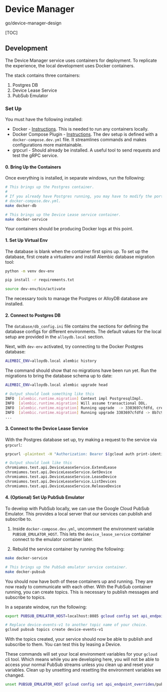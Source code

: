 # Device Manager

go/device-manager-design

[TOC]

## Development

The Device Manager service uses containers for deployment. To replicate the
experience, the local development uses Docker containers.

The stack contains three containers:

1.  Postgres DB
2.  Device Lease Service
3.  PubSub Emulator

### Set Up

You must have the following installed:

*   Docker -
    [Instructions](https://g3doc.corp.google.com/cloud/containers/g3doc/glinux-docker/install.md?cl=head#installation).
    This is needed to run any containers locally.
*   Docker Compose Plugin -
    [Instructions](https://docs.docker.com/compose/install/linux/#install-the-plugin-manually).
    The dev setup is defined with a `docker-compose.dev.yml` file. It
    streamlines commands and makes configurations more maintainable.
*   grpcurl - Should already be installed. A useful tool to send requests and
    test the gRPC service.

#### 0. Bring Up the Containers

Once everything is installed, in separate windows, run the following:

```bash
# This brings up the Postgres container.
#
# If you already have Postgres running, you may have to modify the port in
# docker-compose.dev.yml.
make docker-db

# This brings up the Device Lease service container.
make docker-service
```

Your containers should be producing Docker logs at this point.

#### 1. Set Up Virtual Env

The database is blank when the container first spins up. To set up the database,
first create a virtualenv and install Alembic database migration tool:

```bash
python -m venv dev-env

pip install -r requirements.txt

source dev-env/bin/activate
```

The necessary tools to manage the Postgres or AlloyDB database are installed.

#### 2. Connect to Postgres DB

The `database/db_config.ini` file contains the sections for defining the
database configs for different environments. The default values for the local
setup are provided in the `alloydb.local` section.

Next, with `dev-env` activated, try connecting to the Docker Postgres database:

```bash
ALEMBIC_ENV=alloydb.local alembic history
```

The command should show that no migrations have been run yet. Run the migrations
to bring the database schema up to date:

```bash
ALEMBIC_ENV=alloydb.local alembic upgrade head

# Output should look something like this
INFO  [alembic.runtime.migration] Context impl PostgresqlImpl.
INFO  [alembic.runtime.migration] Will assume transactional DDL.
INFO  [alembic.runtime.migration] Running upgrade  -> 3303697cfdfd, create Devices table
INFO  [alembic.runtime.migration] Running upgrade 3303697cfdfd -> 8b7c9cfc4c56, create DeviceLeaseRecords table
...
```

#### 3. Connect to the Device Lease Service

With the Postgres database set up, try making a request to the service via
`grpcurl`:

```bash
grpcurl -plaintext -H "Authorization: Bearer $(gcloud auth print-identity-token)" localhost:50051 list chromiumos.test.api.DeviceLeaseService

# Output should look like this
chromiumos.test.api.DeviceLeaseService.ExtendLease
chromiumos.test.api.DeviceLeaseService.GetDevice
chromiumos.test.api.DeviceLeaseService.LeaseDevice
chromiumos.test.api.DeviceLeaseService.ListDevices
chromiumos.test.api.DeviceLeaseService.ReleaseDevice
```

#### 4. (Optional) Set Up PubSub Emulator

To develop with PubSub locally, we can use the Google Cloud PubSub Emulator.
This provides a local server that our services can publish and subscribe to.

1.  Inside `docker-compose.dev.yml`, uncomment the environment variable
    `PUBSUB_EMULATOR_HOST`. This lets the `device_lease_service` container
    connect to the emulator container later.

2.  Rebuild the service container by running the following:

```bash
make docker-service

# This brings up the PubSub emulator service container.
make docker-pubsub
```

You should now have both of these containers up and running. They are now ready
to communicate with each other. With the PubSub container running, you can
create topics. This is necessary to publish messages and subscribe to topics.

In a separate window, run the following:

```bash
export PUBSUB_EMULATOR_HOST=localhost:8085 gcloud config set api_endpoint_overrides/pubsub http://$PUBSUB_EMULATOR_HOST/

# Replace device-events-v1 to another topic name of your choice.
gcloud pubsub topics create device-events-v1
```

With the topics created, your service should now be able to publish and
subscribe to them. You can test this by leasing a Device.

These commands will set your local environment variables for your `gcloud` cli
tool. Which means while you are developing here, you will not be able to access
your normal PubSub streams unless you clean up and reset your variables. Clean
up by unsetting and resetting the environment variables we changed.

```bash
unset PUBSUB_EMULATOR_HOST gcloud config set api_endpoint_overrides/pubsub https://pubsub.googleapis.com/
```
